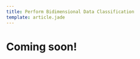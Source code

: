 ```yaml
---
title: Perform Bidimensional Data Classification
template: article.jade
---
```


# Coming soon!
